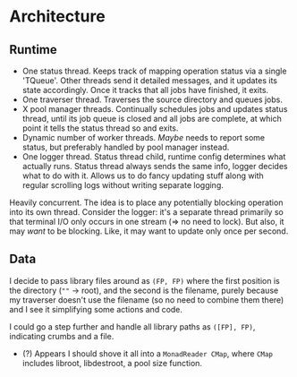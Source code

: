 # Architecture
## Runtime
  * One status thread. Keeps track of mapping operation status via a single
    'TQueue'. Other threads send it detailed messages, and it updates its
    state accordingly. Once it tracks that all jobs have finished, it exits.
  * One traverser thread. Traverses the source directory and queues jobs.
  * X pool manager threads. Continually schedules jobs and updates status
    thread, until its job queue is closed and all jobs are complete, at which
    point it tells the status thread so and exits.
  * Dynamic number of worker threads. *Maybe* needs to report some status, but
    preferably handled by pool manager instead.
  * One logger thread. Status thread child, runtime config determines what
    actually runs. Status thread always sends the same info, logger decides what
    to do with it. Allows us to do fancy updating stuff along with regular
    scrolling logs without writing separate logging.

Heavily concurrent. The idea is to place any potentially blocking operation into
its own thread. Consider the logger: it's a separate thread primarily so that
terminal I/O only occurs in one stream (=> no need to lock). But also, it may
*want* to be blocking. Like, it may want to update only once per second.

## Data
I decide to pass library files around as `(FP, FP)` where the first
position is the directory (`""` -> root), and the second is the filename, purely
because my traverser doesn't use the filename (so no need to combine them there)
and I see it simplifying some actions and code.

I could go a step further and handle all library paths as `([FP], FP)`,
indicating crumbs and a file.

  * (?) Appears I should shove it all into a `MonadReader CMap`, where `CMap`
    includes libroot, libdestroot, a pool size function.
